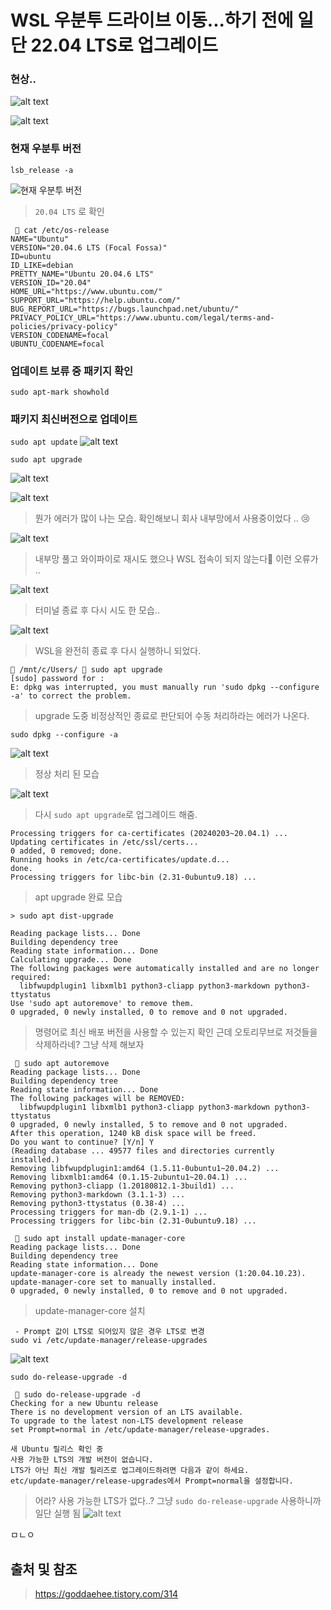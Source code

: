 # WSL 우분투 드라이브 이동...하기 전에 일단 22.04 LTS로 업그레이드

### 현상..
![alt text](image-2.png)

![alt text](image-9.png)

### 현재 우분투 버전

``` terminal
lsb_release -a
```

![현재 우분투 버전](../images/2025-06-10_1.png)

> `20.04 LTS` 로 확인

```
  cat /etc/os-release
NAME="Ubuntu"
VERSION="20.04.6 LTS (Focal Fossa)"
ID=ubuntu
ID_LIKE=debian
PRETTY_NAME="Ubuntu 20.04.6 LTS"
VERSION_ID="20.04"
HOME_URL="https://www.ubuntu.com/"
SUPPORT_URL="https://help.ubuntu.com/"
BUG_REPORT_URL="https://bugs.launchpad.net/ubuntu/"
PRIVACY_POLICY_URL="https://www.ubuntu.com/legal/terms-and-policies/privacy-policy"
VERSION_CODENAME=focal
UBUNTU_CODENAME=focal
```


### 업데이트 보류 중 패키지 확인

``` terminal
sudo apt-mark showhold
```


### 패키지 최신버전으로 업데이트

`sudo apt update` 
![alt text](image.png)

`sudo apt upgrade` 

![alt text](../images/2025-06-10_2.png)

![alt text](image-3.png)
> 뭔가 에러가 많이 나는 모습.
> 확인해보니 회사 내부망에서 사용중이었다 .. 😢

![alt text](image-4.png)
> 내부망 풀고 와이파이로 재시도 했으나 WSL 접속이 되지 않는다🤔 이런 오류가 ..

![alt text](image-5.png)
> 터미널 종료 후 다시 시도 한 모습.. 

![alt text](image-7.png)
> WSL을 완전히 종료 후 다시 실행하니 되었다.

``` terminal
 /mnt/c/Users/  sudo apt upgrade
[sudo] password for :
E: dpkg was interrupted, you must manually run 'sudo dpkg --configure -a' to correct the problem.
```
> upgrade 도중 비정상적인 종료로 판단되어 수동 처리하라는 에러가 나온다.

``` terminal
sudo dpkg --configure -a
```
![alt text](image-6.png)
> 정상 처리 된 모습

![alt text](image-8.png)
> 다시 `sudo apt upgrade`로 업그레이드 해줌.

```
Processing triggers for ca-certificates (20240203~20.04.1) ...
Updating certificates in /etc/ssl/certs...
0 added, 0 removed; done.
Running hooks in /etc/ca-certificates/update.d...
done.
Processing triggers for libc-bin (2.31-0ubuntu9.18) ... 
```
> apt upgrade 완료 모습



``` 
> sudo apt dist-upgrade

Reading package lists... Done
Building dependency tree
Reading state information... Done
Calculating upgrade... Done
The following packages were automatically installed and are no longer required:
  libfwupdplugin1 libxmlb1 python3-cliapp python3-markdown python3-ttystatus
Use 'sudo apt autoremove' to remove them.
0 upgraded, 0 newly installed, 0 to remove and 0 not upgraded.
```
> 명령어로 최신 배포 버전을 사용할 수 있는지 확인
> 근데 오토리무브로 저것들을 삭제하라네? 그냥 삭제 해보자

```
  sudo apt autoremove
Reading package lists... Done
Building dependency tree
Reading state information... Done
The following packages will be REMOVED:
  libfwupdplugin1 libxmlb1 python3-cliapp python3-markdown python3-ttystatus
0 upgraded, 0 newly installed, 5 to remove and 0 not upgraded.
After this operation, 1240 kB disk space will be freed.
Do you want to continue? [Y/n] Y
(Reading database ... 49577 files and directories currently installed.)
Removing libfwupdplugin1:amd64 (1.5.11-0ubuntu1~20.04.2) ...
Removing libxmlb1:amd64 (0.1.15-2ubuntu1~20.04.1) ...
Removing python3-cliapp (1.20180812.1-3build1) ...
Removing python3-markdown (3.1.1-3) ...
Removing python3-ttystatus (0.38-4) ...
Processing triggers for man-db (2.9.1-1) ...
Processing triggers for libc-bin (2.31-0ubuntu9.18) ...
```



```
  sudo apt install update-manager-core
Reading package lists... Done
Building dependency tree
Reading state information... Done
update-manager-core is already the newest version (1:20.04.10.23).
update-manager-core set to manually installed.
0 upgraded, 0 newly installed, 0 to remove and 0 not upgraded.
```
> update-manager-core 설치


```
 - Prompt 값이 LTS로 되어있지 않은 경우 LTS로 변경
sudo vi /etc/update-manager/release-upgrades
```

![alt text](image-1.png)




```
sudo do-release-upgrade -d
```
```
  sudo do-release-upgrade -d
Checking for a new Ubuntu release
There is no development version of an LTS available.
To upgrade to the latest non-LTS development release
set Prompt=normal in /etc/update-manager/release-upgrades.

새 Ubuntu 릴리스 확인 중
사용 가능한 LTS의 개발 버전이 없습니다.
LTS가 아닌 최신 개발 릴리즈로 업그레이드하려면 다음과 같이 하세요.
etc/update-manager/release-upgrades에서 Prompt=normal을 설정합니다.
```
> 어라? 사용 가능한 LTS가 없다..?
> 그냥 `sudo do-release-upgrade` 사용하니까 일단 실행 됨 
![alt text](image-10.png)


ㅁㄴㅇ



## 출처 및 참조 
> https://goddaehee.tistory.com/314


